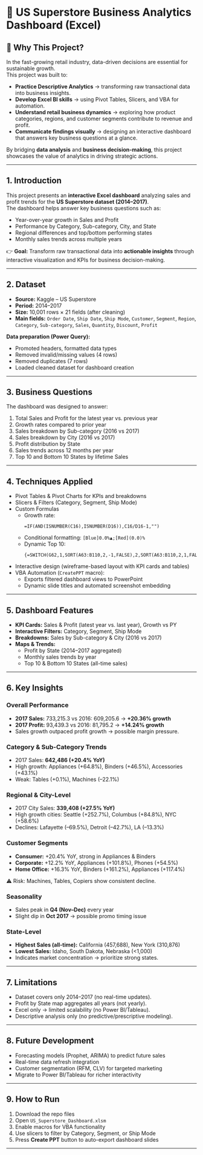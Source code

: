 # 🏬 US Superstore Business Analytics Dashboard (Excel)

## 🎯 Why This Project?  
In the fast-growing retail industry, data-driven decisions are essential for sustainable growth.  
This project was built to:  

- **Practice Descriptive Analytics** → transforming raw transactional data into business insights.  
- **Develop Excel BI skills** → using Pivot Tables, Slicers, and VBA for automation.  
- **Understand retail business dynamics** → exploring how product categories, regions, and customer segments contribute to revenue and profit.  
- **Communicate findings visually** → designing an interactive dashboard that answers key business questions at a glance.  

By bridging **data analysis** and **business decision-making**, this project showcases the value of analytics in driving strategic actions.  

---

## 1. Introduction
This project presents an **interactive Excel dashboard** analyzing sales and profit trends for the **US Superstore dataset (2014–2017)**.  
The dashboard helps answer key business questions such as:
- Year-over-year growth in Sales and Profit  
- Performance by Category, Sub-category, City, and State  
- Regional differences and top/bottom performing states  
- Monthly sales trends across multiple years  

👉 **Goal:** Transform raw transactional data into **actionable insights** through interactive visualization and KPIs for business decision-making.

---

## 2. Dataset
- **Source:** Kaggle – US Superstore  
- **Period:** 2014–2017  
- **Size:** 10,001 rows × 21 fields (after cleaning)  
- **Main fields:** `Order Date`, `Ship Date`, `Ship Mode`, `Customer`, `Segment`, `Region`, `Category`, `Sub-category`, `Sales`, `Quantity`, `Discount`, `Profit`  

**Data preparation (Power Query):**
- Promoted headers, formatted data types  
- Removed invalid/missing values (4 rows)  
- Removed duplicates (7 rows)  
- Loaded cleaned dataset for dashboard creation  

---

## 3. Business Questions
The dashboard was designed to answer:
1. Total Sales and Profit for the latest year vs. previous year  
2. Growth rates compared to prior year  
3. Sales breakdown by Sub-category (2016 vs 2017)  
4. Sales breakdown by City (2016 vs 2017)  
5. Profit distribution by State  
6. Sales trends across 12 months per year  
7. Top 10 and Bottom 10 States by lifetime Sales  

---

## 4. Techniques Applied
- Pivot Tables & Pivot Charts for KPIs and breakdowns  
- Slicers & Filters (Category, Segment, Ship Mode)  
- Custom Formulas  
  - Growth rate:  
    ```excel
    =IF(AND(ISNUMBER(C16),ISNUMBER(D16)),C16/D16-1,"")
    ```
  - Conditional formatting: `[Blue]0.0%▲;[Red](0.0)%`  
  - Dynamic Top 10:  
    ```excel
    {=SWITCH(G62,1,SORT(A63:B110,2,-1,FALSE),2,SORT(A63:B110,2,1,FALSE))}
    ```
- Interactive design (wireframe-based layout with KPI cards and tables)  
- VBA Automation (`CreatePPT` macro):  
  - Exports filtered dashboard views to PowerPoint  
  - Dynamic slide titles and automated screenshot embedding  

---

## 5. Dashboard Features
- **KPI Cards:** Sales & Profit (latest year vs. last year), Growth vs PY  
- **Interactive Filters:** Category, Segment, Ship Mode  
- **Breakdowns:** Sales by Sub-category & City (2016 vs 2017)  
- **Maps & Trends:**  
  - Profit by State (2014–2017 aggregated)  
  - Monthly sales trends by year  
  - Top 10 & Bottom 10 States (all-time sales)  

---

## 6. Key Insights
### Overall Performance
- **2017 Sales:** 733,215.3 vs 2016: 609,205.6 → **+20.36% growth**  
- **2017 Profit:** 93,439.3 vs 2016: 81,795.2 → **+14.24% growth**  
- Sales growth outpaced profit growth → possible margin pressure.  

### Category & Sub-Category Trends
- 2017 Sales: **642,486 (+20.4% YoY)**  
- High growth: Appliances (+64.8%), Binders (+46.5%), Accessories (+43.1%)  
- Weak: Tables (+0.1%), Machines (–22.1%)  

### Regional & City-Level
- 2017 City Sales: **339,408 (+27.5% YoY)**  
- High growth cities: Seattle (+252.7%), Columbus (+84.8%), NYC (+58.6%)  
- Declines: Lafayette (–69.5%), Detroit (–42.7%), LA (–13.3%)  

### Customer Segments
- **Consumer:** +20.4% YoY, strong in Appliances & Binders  
- **Corporate:** +12.2% YoY, Appliances (+101.8%), Phones (+54.5%)  
- **Home Office:** +16.3% YoY, Binders (+161.2%), Appliances (+117.4%)  

⚠️ Risk: Machines, Tables, Copiers show consistent decline.  

### Seasonality
- Sales peak in **Q4 (Nov–Dec)** every year  
- Slight dip in **Oct 2017** → possible promo timing issue  

### State-Level
- **Highest Sales (all-time):** California (457,688), New York (310,876)  
- **Lowest Sales:** Idaho, South Dakota, Nebraska (<1,000)  
- Indicates market concentration → prioritize strong states.  

---

## 7. Limitations
- Dataset covers only 2014–2017 (no real-time updates).  
- Profit by State map aggregates all years (not yearly).  
- Excel only → limited scalability (no Power BI/Tableau).  
- Descriptive analysis only (no predictive/prescriptive modeling).  

---

## 8. Future Development
- Forecasting models (Prophet, ARIMA) to predict future sales  
- Real-time data refresh integration  
- Customer segmentation (RFM, CLV) for targeted marketing  
- Migrate to Power BI/Tableau for richer interactivity  

---

## 9. How to Run
1. Download the repo files  
2. Open `US_Superstore_Dashboard.xlsm`  
3. Enable macros for VBA functionality  
4. Use slicers to filter by Category, Segment, or Ship Mode  
5. Press **Create PPT** button to auto-export dashboard slides  

---
